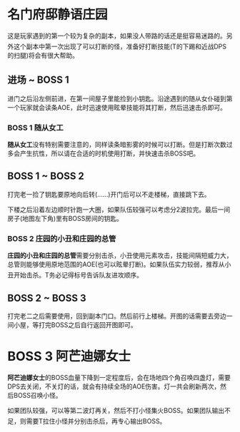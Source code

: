 # 名门府邸静语庄园

这是玩家遇到的第一个较为复杂的副本，如果没人带路的话还是挺容易迷路的。另外这个副本中第一次出现了可以打断的怪，准备好打断技能(<img class="no-zoom sm-icon" :src="$withBase('/images/jobs/tank.png')" height="20">T的下踢和<img class="no-zoom sm-icon" :src="$withBase('/images/jobs/dps.png')" height="20">近战DPS的扫腿)将会有很大帮助。

## 进场 ~ BOSS 1

进门之后沿左侧前进，在第一间屋子里能捡到小钥匙。沿途遇到的随从女仆碰到第一个玩家就会读条AOE，此时迅速使用眩晕技能将其打断，然后迅速击杀即可。

### BOSS 1 随从女工
**随从女工**没有特别需要注意的，同样读条暗影雾的时候可以打断。但是打断次数过多会产生抗性，所以请在合适的时机使用打断，并快速击杀BOSS吧。

## BOSS 1 ~ BOSS 2

打完老一捡了钥匙要原地向后转(……)开门后可以不走楼梯，直接跳下去。

下楼之后沿着左边顺时针跑一大圈，如果队伍较强可以考虑分2波拉完。最后一间房子(地图左下角)里有BOSS房间的钥匙。

### BOSS 2 庄园的小丑和庄园的总管

**庄园的小丑和庄园的总管**需要分别击杀，小丑使用元素攻击，技能间隔短威力大，总管则能够使用原地范围的AOE(也可以眩晕打断)。如果队伍实力较弱，推荐从小丑开始击杀。<img class="no-zoom sm-icon" :src="$withBase('/images/jobs/tank.png')" height="20">T务必记得标号告诉队友进攻顺序。

## BOSS 2 ~ BOSS 3

打完老二之后需要使用<Action :id="6" name="返回" />，回到副本门口。然后前行上楼梯。开图的话需要去旁边一间小屋，等打完BOSS之后自行返回开图即可。

# BOSS 3 阿芒迪娜女士
**阿芒迪娜女士**的BOSS血量下降到一定程度后，会在场地四个角召唤四盏灯，需要DPS去关闭，不关灯的话，就会有持续全场的AOE伤害。灯一共会刷新两次，然后BOSS召唤小怪。

如果团队较强，可以等第二波灯再关，然后不打小怪集火BOSS。如果团队输出不足，则需要<img class="no-zoom sm-icon" :src="$withBase('/images/jobs/tank.png')" height="20">T拉住小怪并分别击杀后，再专心输出BOSS。
